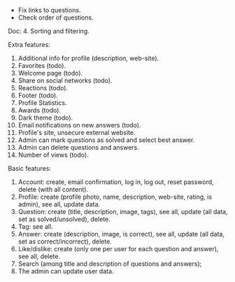 - Fix links to questions.
- Check order of questions.

Doc:
4. Sorting and filtering.

Extra features:
1. Additional info for profile (description, web-site).
2. Favorites (todo).
3. Welcome page (todo).
4. Share on social networks (todo).
5. Reactions (todo).
6. Footer (todo).
7. Profile Statistics.
8. Awards (todo).
9. Dark theme (todo).
10. Email notifications on new answers (todo).
11. Profile's site, unsecure external website.
12. Admin can mark questions as solved and select best answer.
13. Admin can delete questions and answers.
14. Number of views (todo).

Basic features:
1. Account: create, email confirmation, log in, log out, reset password, delete (with all content).
2. Profile: create (profile photo, name, description, web-site, rating, is admin), see all, update data.
3. Question: create (title, description, image, tags), see all, update (all data, set as solved/unsolved), delete.
4. Tag: see all.
5. Answer: create (description, image, is correct), see all, update (all data, set as correct/incorrect), delete.
6. Like/dislike: create (only one per user for each question and answer), see all, delete.
7. Search (among title and description of questions and answers);
8. The admin can update user data.
